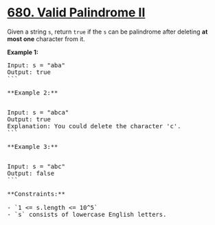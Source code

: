# [680. Valid Palindrome II](https://leetcode.com/problems/valid-palindrome-ii/description/)

Given a string `s`, return `true` if the `s` can be palindrome after deleting **at most one** character from it.

**Example 1:**

<pre style="display: block;">Input: s = "aba"
Output: true
```

**Example 2:** 

<pre style="display: block;">Input: s = "abca"
Output: true
Explanation: You could delete the character 'c'.
```

**Example 3:** 

<pre style="display: block;">Input: s = "abc"
Output: false
```

**Constraints:** 

- `1 <= s.length <= 10^5`
- `s` consists of lowercase English letters.
